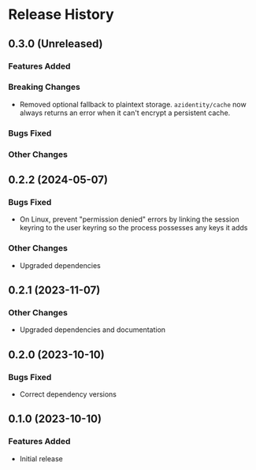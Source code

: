 # Release History

## 0.3.0 (Unreleased)

### Features Added

### Breaking Changes
* Removed optional fallback to plaintext storage. `azidentity/cache` now
  always returns an error when it can't encrypt a persistent cache.

### Bugs Fixed

### Other Changes

## 0.2.2 (2024-05-07)

### Bugs Fixed
* On Linux, prevent "permission denied" errors by linking the session keyring
  to the user keyring so the process possesses any keys it adds

### Other Changes
* Upgraded dependencies

## 0.2.1 (2023-11-07)

### Other Changes
* Upgraded dependencies and documentation

## 0.2.0 (2023-10-10)

### Bugs Fixed
* Correct dependency versions

## 0.1.0 (2023-10-10)

### Features Added
* Initial release
